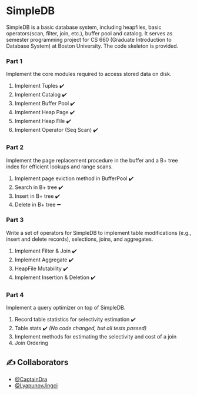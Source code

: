 # SimpleDB

SimpleDB is a basic database system, including heapfiles, basic operators(scan, filter, join, etc.), buffer pool and catalog. It serves as semester programming project for CS 660 (Graduate Introduction to Database System) at Boston University. The code skeleton is provided.

### Part 1 ###
Implement the core modules required to access stored data on disk.     
1. Implement Tuples   :heavy_check_mark:
2. Implement Catalog   :heavy_check_mark:
3. Implement Buffer Pool  :heavy_check_mark:
4. Implement Heap Page   :heavy_check_mark:
5. Implement Heap File   :heavy_check_mark:
6. Implement Operator (Seq Scan)   :heavy_check_mark:

### Part 2 ###
Implement the page replacement procedure in the buffer and a B+ tree index for efficient lookups and range scans.            
1. Implement page eviction method in BufferPool   :heavy_check_mark:
2. Search in B+ tree     :heavy_check_mark:
3. Insert in B+ tree     :heavy_check_mark:
4. Delete in B+ tree     :heavy_minus_sign:

### Part 3 ###
Write a set of operators for SimpleDB to implement table modifications (e.g., insert and delete records), selections, joins, and aggregates.
1. Implement Filter & Join    :heavy_check_mark:
2. Implement Aggregate    :heavy_check_mark:
3. HeapFile Mutability    :heavy_check_mark:
4. Implement Insertion & Deletion    :heavy_check_mark:

### Part 4 ###
Implement a query optimizer on top of SimpleDB.
1. Record table statistics for selectivity estimation    :heavy_check_mark:
2. Table stats    :heavy_check_mark: *(No code changed, but all tests passed)*
3. Implement methods for estimating the selectivity and cost of a join
4. Join Ordering

## ✍️ Collaborators ##
- [@CaptainDra](https://github.com/CaptainDra)
- [@LyapunovJingci](https://github.com/LyapunovJingci)

